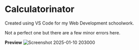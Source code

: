# Calculatorinator
Created using VS Code for my Web Development schoolwork.

Not a perfect one but there are a few minor errors here.

__Preview__
![Screenshot 2025-01-10 203000](https://github.com/user-attachments/assets/6ee13756-778a-4efa-8766-ee371894c073)
